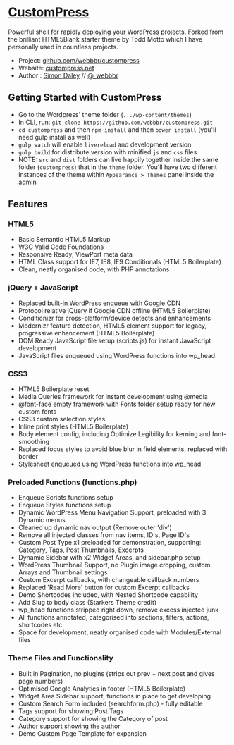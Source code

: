 # [CustomPress](http://custompress.net)

Powerful shell for rapidly deploying your WordPress projects. Forked from the brilliant HTML5Blank starter theme by Todd Motto which I have personally used in countless projects.

* Project: [github.com/webbbr/custompress](https://github.com/webbbr/custompress)
* Website: [custompress.net](http://custompress.net)
* Author : [Simon Daley](http://simondaley.co.uk) // [@_webbbr](http://twitter.com/_webbbr)


## Getting Started with CustomPress

* Go to the Wordpress' theme folder (`.../wp-content/themes`)
* In CLI, run: `git clone https://github.com/webbbr/custompress.git`
* `cd custompress` and then `npm install` and then `bower install` (you'll need gulp install as well)
* `gulp watch` will enable `livereload` and development version
* `gulp build` for distribute version with minified `js` and `css` files
* NOTE: `src` and `dist` folders can live happily together inside the same folder (`custompress`) that in the `theme` folder. You'll have two different instances of the theme within `Appearance > Themes` panel inside the admin


## Features

### HTML5
* Basic Semantic HTML5 Markup
* W3C Valid Code Foundations
* Responsive Ready, ViewPort meta data
* HTML Class support for IE7, IE8, IE9 Conditionals (HTML5 Boilerplate)
* Clean, neatly organised code, with PHP annotations

### jQuery + JavaScript
* Replaced built-in WordPress enqueue with Google CDN
* Protocol relative jQuery if Google CDN offline (HTML5 Boilerplate)
* Conditionizr for cross-platform/device detects and enhancements
* Modernizr feature detection, HTML5 element support for legacy, progressive enhancement (HTML5 Boilerplate)
* DOM Ready JavaScript file setup (scripts.js) for instant JavaScript development
* JavaScript files enqueued using WordPress functions into wp_head

### CSS3
* HTML5 Boilerplate reset
* Media Queries framework for instant development using @media
* @font-face empty framework with Fonts folder setup ready for new custom fonts
* CSS3 custom selection styles
* Inline print styles (HTML5 Boilerplate)
* Body element config, including Optimize Legibility for kerning and font-smoothing
* Replaced focus styles to avoid blue blur in field elements, replaced with border
* Stylesheet enqueued using WordPress functions into wp_head

### Preloaded Functions (functions.php)
* Enqueue Scripts functions setup
* Enqueue Styles functions setup
* Dynamic WordPress Menu Navigation Support, preloaded with 3 Dynamic menus
* Cleaned up dynamic nav output (Remove outer 'div')
* Remove all injected classes from nav items, ID's, Page ID's
* Custom Post Type x1 preloaded for demonstration, supporting: Category, Tags, Post Thumbnails, Excerpts
* Dynamic Sidebar with x2 Widget Areas, and sidebar.php setup
* WordPress Thumbnail Support, no Plugin image cropping, custom Arrays and Thumbnail settings
* Custom Excerpt callbacks, with changeable callback numbers
* Replaced 'Read More' button for custom Excerpt callbacks
* Demo Shortcodes included, with Nested Shortcode capability
* Add Slug to body class (Starkers Theme credit)
* wp_head functions stripped right down, remove excess injected junk
* All functions annotated, categorised into sections, filters, actions, shortcodes etc.
* Space for development, neatly organised code with Modules/External files

### Theme Files and Functionality
* Built in Pagination, no plugins (strips out prev + next post and gives page numbers)
* Optimised Google Analytics in footer (HTML5 Boilerplate)
* Widget Area Sidebar support, functions in place to get developing
* Custom Search Form included (searchform.php) - fully editable
* Tags support for showing Post Tags
* Category support for showing the Category of post
* Author support showing the author
* Demo Custom Page Template for expansion
